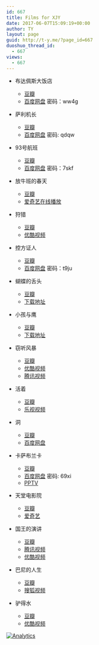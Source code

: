 ```yaml
---
id: 667
title: Films for XJY
date: 2017-06-07T15:09:19+00:00
author: TY
layout: page
guid: http://t-y.me/?page_id=667
duoshuo_thread_id:
  - 667
views:
  - 667
---
```



* 布达佩斯大饭店 
  * [豆瓣](https://movie.douban.com/subject/11525673/)  
  * [百度网盘](https://pan.baidu.com/s/1dFgtnlJ) 密码：ww4g
  
* 萨利机长
  * [豆瓣](https://movie.douban.com/subject/26416603/)
  * [百度网盘](http://pan.baidu.com/s/1misNWIc) 密码: qdqw
 
* 93号航班
  * [豆瓣](https://movie.douban.com/subject/1588945/)
  * [百度网盘](http://pan.baidu.com/s/1jG3rjIe) 密码：7skf

* 放牛班的春天
  * [豆瓣](https://movie.douban.com/subject/1291549/)
  * [爱奇艺在线播放](http://www.iqiyi.com/v_19rrj5w9vs.html?vfm=m_331_dbdy)

* 狩猎
  * [豆瓣](https://movie.douban.com/subject/6985810/)
  * [优酷视频](http://v.youku.com/v_show/id_XNTg2NDAwMjQ0.html?tpa=dW5pb25faWQ9MTAzNTY1XzEwMDAwMV8wMV8wMQ)  

* 控方证人
  * [豆瓣](https://movie.douban.com/subject/1296141/)
  * [百度网盘](http://pan.baidu.com/share/link?shareid=3254276962&uk=1956030686#list/path=%2F)  密码：t9ju

* 蝴蝶的舌头
  * [豆瓣](https://movie.douban.com/subject/1306464/)
  * [下载地址](https://moviejie.com/movie/49056f/)
 
* 小孩与鹰
  * [豆瓣](https://movie.douban.com/subject/1297920/)
  * [下载地址](https://moviejie.com/movie/48065c/)

* 窃听风暴
  * [豆瓣](https://movie.douban.com/subject/1900841/)
  * [优酷视频](http://v.youku.com/v_show/id_XMjUzNTEzMjc4MA==.html?tpa=dW5pb25faWQ9MTAzNTY1XzEwMDAwMV8wMV8wMQ)
  * [腾讯视频](https://v.qq.com/x/cover/ih84bi86nzujfs5.html?ptag=douban.movie)

* 活着
  * [豆瓣](https://movie.douban.com/subject/1292365/)
  * [乐视视频](http://www.le.com/ptv/vplay/20053322.html?ch=douban_mf)

* 洞
  * [豆瓣](https://movie.douban.com/subject/1424334/)
  * [百度网盘](https://pan.baidu.com/s/1dDhCbuD)

* 卡萨布兰卡
  * [豆瓣](https://movie.douban.com/subject/1296753/)
  * [百度网盘](http://pan.baidu.com/s/1pLcV67x)  密码: 69xi
  * [PPTV](http://v.pptv.com/show/kqadG4PpWZf6eOA.html?rcc_id=db_zxsp)

* 天堂电影院
  * [豆瓣](https://movie.douban.com/subject/1291828/)
  * [爱奇艺](http://www.iqiyi.com/v_19rrho6qm0.html?vfm=m_331_dbdy)

* 国王的演讲
  * [豆瓣](https://movie.douban.com/subject/4023638/)
  * [腾讯视频](https://v.qq.com/x/cover/6cdesrgzozlt4u7.html?ptag=douban.movie)
  * [优酷视频](http://v.youku.com/v_show/id_XMzY5NjM5NzQw.html?tpa=dW5pb25faWQ9MTAzNTY1XzEwMDAwMV8wMV8wMQ)

* 巴尼的人生
  * [豆瓣](https://movie.douban.com/subject/3718460/)
  * [搜狐视频](http://tv.sohu.com/20121212/n360223380.shtml)

* 驴得水
  * [豆瓣](https://movie.douban.com/subject/25921812/)
  * [优酷视频](http://v.youku.com/v_show/id_XMTg2MDkwMjU2OA==.html?tpa=dW5pb25faWQ9MTAzNTY1XzEwMDAwMV8wMV8wMQ)



[![Analytics](https://ga-beacon.appspot.com/UA-XXXXX-X/films4xjy)](https://github.com/igrigorik/ga-beacon)
